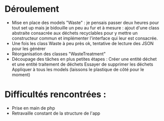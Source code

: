 # Déroulement

- Mise en place des models "Waste" : je pensais passer deux heures pour tout set up mais je bidouille un peu au fur et à mesure : ajout d'une class abstraite consacrée aux déchets recyclables pour y mettre un constructeur commun et implémenter l'interface qui leur est consacrée.
- Une fois les class Waste à peu près ok, tentative de lecture des JSON pour les générer
- Réorganisation des classes "WasteTreatment"
- Découpage des tâches en plus petites étapes :
  Créer une entité déchet et une entité traitement de déchets
  Essayer de supprimer les déchets
  Appliquer à tous les models (laissons le plastique de côté pour le moment)


# Difficultés rencontrées :
- Prise en main de php
- Retravaille constant de la structure de l'app

